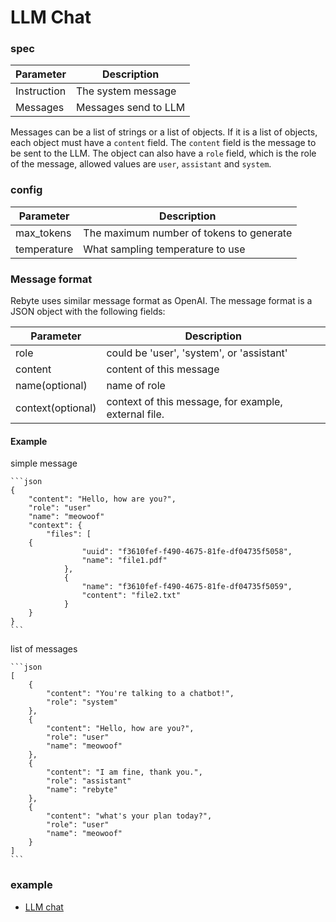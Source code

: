 # LLM Chat

### spec

| Parameter   | Description          |
| ----------- | -------------------- |
| Instruction | The system message   |
| Messages    | Messages send to LLM |

Messages can be a list of strings or a list of objects. If it is a list of objects, each object must have a `content` field. The `content` field is the message to be sent to the LLM. The object can also have a `role` field, which is the role of the message, allowed values are `user`, `assistant` and `system`.

### config

| Parameter   | Description                              |
| ----------- | ---------------------------------------- |
| max\_tokens | The maximum number of tokens to generate |
| temperature | What sampling temperature to use         |

### Message format

Rebyte uses similar message format as OpenAI. The message format is a JSON object with the following fields:

| Parameter         | Description                                          |
| ----------------- | ---------------------------------------------------- |
| role              | could be 'user', 'system', or 'assistant'            |
| content           | content of this message                              |
| name(optional)    | name of role                                         |
| context(optional) | context of this message, for example, external file. |

#### Example

simple message

````
```json
{
    "content": "Hello, how are you?",
    "role": "user"
    "name": "meowoof"
    "context": {
        "files": [
    {
                "uuid": "f3610fef-f490-4675-81fe-df04735f5058",
                "name": "file1.pdf"
            },
            {
                "name": "f3610fef-f490-4675-81fe-df04735f5059",
                "content": "file2.txt"
            }   
    }
}
```
````

list of messages

````
```json
[
    {
        "content": "You're talking to a chatbot!",
        "role": "system"
    },
    {
        "content": "Hello, how are you?",
        "role": "user"
        "name": "meowoof"
    },
    {
        "content": "I am fine, thank you.",
        "role": "assistant"
        "name": "rebyte"
    },
    {
        "content": "what's your plan today?",
        "role": "user"
        "name": "meowoof"
    }
]
```
````

### example

* [LLM chat](https://rebyte.ai/p/21b2295005587a5375d8/callable/719d2f31bf9fe977f699)
